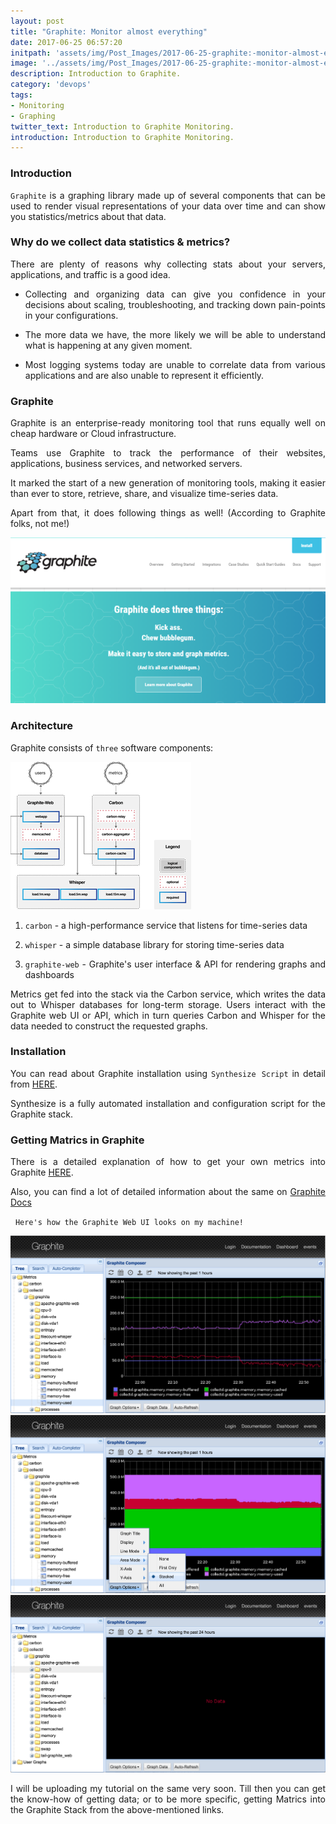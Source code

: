 ```yaml
---
layout: post
title: "Graphite: Monitor almost everything"
date: 2017-06-25 06:57:20
initpath: 'assets/img/Post_Images/2017-06-25-graphite:-monitor-almost-everything/1.png'
image: '../assets/img/Post_Images/2017-06-25-graphite:-monitor-almost-everything/1.png'
description: Introduction to Graphite.
category: 'devops'
tags:
- Monitoring
- Graphing
twitter_text: Introduction to Graphite Monitoring.
introduction: Introduction to Graphite Monitoring.
---
```

### Introduction

<p align="justify"><code>Graphite</code> is a graphing library made up of several components that can be used to render visual representations of your data over time and can show you statistics/metrics about that data.</p>

### Why do we collect data statistics & metrics?

<p align="justify">There are plenty of reasons why collecting stats about your servers, applications, and traffic is a good idea.</p>

<ul>
<li><p align="justify">Collecting and organizing data can give you confidence in your decisions about scaling, troubleshooting, and tracking down pain-points in your configurations. </p></li>

<li><p align="justify">The more data we have, the more likely we will be able to understand what is happening at any given moment. </p></li>

<li><p align="justify">
Most logging systems today are unable to correlate data from various applications and are also unable to represent it efficiently. </p></li>
</ul>

### Graphite

<p align="justify">Graphite is an enterprise-ready monitoring tool that runs equally well on cheap hardware or Cloud infrastructure.</p>

<p align="justify">Teams use Graphite to track the performance of their websites, applications, business services, and networked servers.</p>

<p align="justify">It marked the start of a new generation of monitoring tools, making it easier than ever to store, retrieve, share, and visualize time-series data.</p>

<p align="justify">Apart from that, it does following things as well! (According to Graphite folks, not me!)</p>

![placeholder](../assets/img/Post_Images/2017-06-25-graphite:-monitor-almost-everything/2.png "Graphite")

### Architecture 

Graphite consists of `three` software components:

![placeholder](../assets/img/Post_Images/2017-06-25-graphite:-monitor-almost-everything/3.png "Graphite") 

<ol type="1">
<li><p align="justify">
<code>carbon</code> - a high-performance service that listens for time-series data</p></li>

<li><p align="justify">
<code>whisper</code> - a simple database library for storing time-series data</p></li>

<li><p align="justify">
<code>graphite-web</code> - Graphite's user interface & API for rendering graphs and dashboards</p></li>
</ol>

<p align="justify">Metrics get fed into the stack via the Carbon service, which writes the data out to Whisper databases for long-term storage. Users interact with the Graphite web UI or API, which in turn queries Carbon and Whisper for the data needed to construct the requested graphs.</p>

### Installation

<p align="justify">You can read about Graphite installation using <code>Synthesize Script</code> in detail from <a href="http://graphiteapp.org/quick-start-guides/synthesize.html">HERE</a>.</p>

<p align="justify">Synthesize is a fully automated installation and configuration script for the Graphite stack.</p>

### Getting Matrics in Graphite

<p align="justify">There is a detailed explanation of how to get your own metrics into Graphite <a href="http://graphiteapp.org/quick-start-guides/feeding-metrics.html">HERE</a>.</p>

<p align="justify">Also, you can find a lot of detailed information about the same on <a href="http://graphite.readthedocs.io/en/latest/overview.html">Graphite Docs</a></p>

 
`Here's how the Graphite Web UI looks on my machine!`

![placeholder](../assets/img/Post_Images/2017-06-25-graphite:-monitor-almost-everything/4.png "Graphite")
![placeholder](../assets/img/Post_Images/2017-06-25-graphite:-monitor-almost-everything/5.png "Graphite")
![placeholder](../assets/img/Post_Images/2017-06-25-graphite:-monitor-almost-everything/6.png "Graphite")


<p align="justify">I will be uploading my tutorial on the same very soon. Till then you can get the know-how of getting data; or to be more specific, getting Matrics into the Graphite Stack from the above-mentioned links.</p>